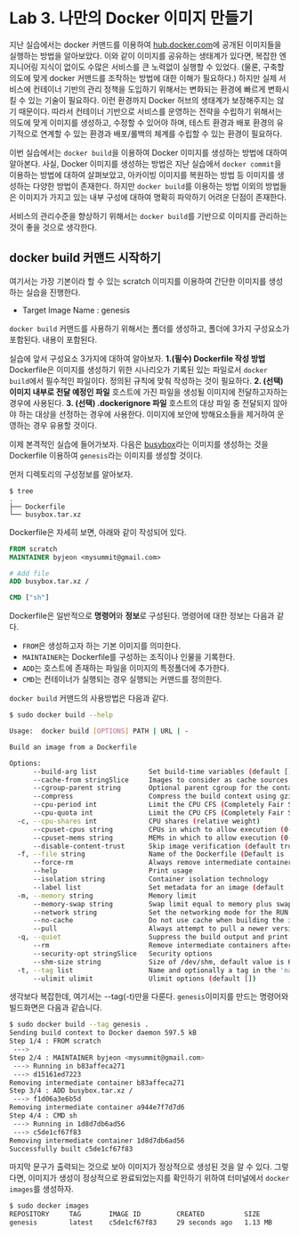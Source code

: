 # Lab 3. 나만의 Docker 이미지 만들기

지난 실습에서는 docker 커맨드를 이용하여 [hub.docker.com](https://hub.docker.com/)에 공개된 이미지들을 실행하는 방법을 알아보았다. 이와 같이 이미지를 공유하는 생태계가 있다면, 복잡한 엔지니어링 지식이 없이도 수많은 서비스를 큰 노력없이 실행할 수 있었다. (물론, 구축할 의도에 맞게 docker 커맨드를 조작하는 방법에 대한 이해가 필요하다.)
하지만 실제 서비스에 컨테이너 기반의 관리 정책을 도입하기 위해서는 변화되는 환경에 빠르게 변화시킬 수 있는 기술이 필요하다. 이런 환경까지 Docker 허브의 생태계가 보장해주지는 않기 때문이다. 따라서 컨테이너 기반으로 서비스를 운영하는 전략을 수립하기 위해서는 의도에 맞게 이미지를 생성하고, 수정할 수 있어야 하며, 테스트 환경과 배포 환경의 유기적으로 연계할 수 있는 환경과 배포/롤백의 체계를 수립할 수 있는 환경이 필요하다.

이번 실습에서는 `docker build`을 이용하여 Docker 이미지를 생성하는 방법에 대하여 알아본다. 사실, Docker 이미지를 생성하는 방법은 지난 실습에서 `docker commit`을 이용하는 방법에 대하여 살펴보았고, 아카이빙 이미지를 복원하는 방법 등 이미지를 생성하는 다양한 방법이 존재한다. 하지만 `docker build`를 이용하는 방법 이외의 방법들은 이미지가 가지고 있는 내부 구성에 대하여 명확히 파악하기 어려운 단점이 존재한다.

서비스의 관리수준을 향상하기 위해서는 `docker build`를 기반으로 이미지를 관리하는 것이 좋을 것으로 생각한다.

## docker build 커맨드 시작하기

여기서는 가장 기본이라 할 수 있는 scratch 이미지를 이용하여 간단한 이미지를 생성하는 실습을 진행한다.

- Target Image Name : genesis

`docker build` 커맨드를 사용하기 위해서는 폴더를 생성하고, 폴더에 3가지 구성요소가 포함된다. 내용이 포함된다.

실습에 앞서 구성요소 3가지에 대하여 알아보자.
**1.(필수) Dockerfile 작성 방법** Dockerfile은 이미지를 생성하기 위한 시나리오가 기록된 있는 파일로서 `docker build`에서 필수적인 파일이다. 정의된 규칙에 맞춰 작성하는 것이 필요하다.
**2. (선택) 이미지 내부로 전달 예정인 파일** 호스트에 가진 파일을 생성될 이미지에 전달하고자하는 경우에 사용된다.
**3. (선택) .dockerignore 파일** 호스트의 대상 파일 중 전달되지 않아야 하는 대상을 선정하는 경우에 사용한다. 이미지에 보안에 방해요소들을 제거하여 운영하는 경우 유용할 것이다.

이제 본격적인 실습에 들어가보자.
다음은 [busybox](https;//github.com/)라는 이미지를 생성하는 것을 Dockerfile 이용하여 `genesis`라는 이미지를 생성할 것이다.

먼저 디렉토리의 구성정보를 알아보자.

```tree
$ tree
.
├── Dockerfile
└── busybox.tar.xz
```

Dockerfile은 자세히 보면, 아래와 같이 작성되어 있다.

```Dockerfile
FROM scratch
MAINTAINER byjeon <mysummit@gmail.com>

# Add file
ADD busybox.tar.xz /

CMD ["sh"]
```

Dockerfile은 일반적으로 **명령어**와 **정보**로 구성된다.
명령어에 대한 정보는 다음과 같다.
- `FROM`은 생성하고자 하는 기본 이미지를 의미한다.
- `MAINTAINER`는 Dockerfile를 구성하는 조직이나 인물을 기록한다.
- `ADD`는 호스트에 존재하는 파일을 이미지의 특정폴더에 추가한다.
- `CMD`는 컨테이너가 실행되는 경우 실행되는 커맨드를 정의한다.


`docker build` 커맨드의 사용방법은 다음과 같다.

```Bash
$ sudo docker build --help

Usage:	docker build [OPTIONS] PATH | URL | -

Build an image from a Dockerfile

Options:
      --build-arg list             Set build-time variables (default [])
      --cache-from stringSlice     Images to consider as cache sources
      --cgroup-parent string       Optional parent cgroup for the container
      --compress                   Compress the build context using gzip
      --cpu-period int             Limit the CPU CFS (Completely Fair Scheduler) period
      --cpu-quota int              Limit the CPU CFS (Completely Fair Scheduler) quota
  -c, --cpu-shares int             CPU shares (relative weight)
      --cpuset-cpus string         CPUs in which to allow execution (0-3, 0,1)
      --cpuset-mems string         MEMs in which to allow execution (0-3, 0,1)
      --disable-content-trust      Skip image verification (default true)
  -f, --file string                Name of the Dockerfile (Default is 'PATH/Dockerfile')
      --force-rm                   Always remove intermediate containers
      --help                       Print usage
      --isolation string           Container isolation technology
      --label list                 Set metadata for an image (default [])
  -m, --memory string              Memory limit
      --memory-swap string         Swap limit equal to memory plus swap: '-1' to enable unlimited swap
      --network string             Set the networking mode for the RUN instructions during build (default "default")
      --no-cache                   Do not use cache when building the image
      --pull                       Always attempt to pull a newer version of the image
  -q, --quiet                      Suppress the build output and print image ID on success
      --rm                         Remove intermediate containers after a successful build (default true)
      --security-opt stringSlice   Security options
      --shm-size string            Size of /dev/shm, default value is 64MB
  -t, --tag list                   Name and optionally a tag in the 'name:tag' format (default [])
      --ulimit ulimit              Ulimit options (default [])
```
생각보다 복잡한데, 여기서는 --tag(-t)만을 다룬다.
`genesis`이미지를 만드는 명령어와 빌드화면은 다음과 같습니다.

```bash
$ sudo docker build --tag genesis .
Sending build context to Docker daemon 597.5 kB
Step 1/4 : FROM scratch
 --->
Step 2/4 : MAINTAINER byjeon <mysummit@gmail.com>
 ---> Running in b83affeca271
 ---> d15161ed7223
Removing intermediate container b83affeca271
Step 3/4 : ADD busybox.tar.xz /
 ---> f1d06a3e6b5d
Removing intermediate container a944e7f7d7d6
Step 4/4 : CMD sh
 ---> Running in 1d8d7db6ad56
 ---> c5de1cf67f83
Removing intermediate container 1d8d7db6ad56
Successfully built c5de1cf67f83
```
마지막 문구가 출력되는 것으로 보아 이미지가 정상적으로 생성된 것을 알 수 있다.
그렇다면, 이미지가 생성이 정상적으로 완료되었는지를 확인하기 위하여 터미널에서 `docker images`를 생성하자.

```bash
$ sudo docker images
REPOSITORY     TAG       IMAGE ID         CREATED          SIZE
genesis        latest    c5de1cf67f83     29 seconds ago   1.13 MB
```
